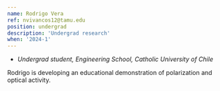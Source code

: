 ```yaml
---
name: Rodrigo Vera
ref: nvivancos12@tamu.edu
position: undergrad
description: 'Undergrad research'
when: '2024-1'
---
```


- _Undergrad student, Engineering School, Catholic University of Chile_

Rodrigo is developing an educational demonstration of polarization and optical activity. 